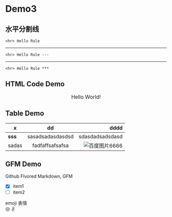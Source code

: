 # Demo3

## 水平分割线

    <hr> Hello Rule

---

    <hr> Hello Rule ---

***

    <hr> Hello Rule ***

## HTML Code Demo

<p align="center" style="font-size:16px;">Hello World!</p>

## Table Demo

|  x      |  dd                |  dddd                 |
|-----    |:------:            |--------:              |
| **sss** |  sasadsadasdasdsd  | sdasdadsadsdasd       |
| sadas   | fadfaffsafsafsa    | ![][baidu_logo]  | 

## GFM Demo

Github Flvored Markdown, GFM

- [x] item1
- [ ] item2

emoji 表情  
:unamused:
:v:


<!-- 下面是本文中用到的引用 -->
[baidu_logo]: https://www.baidu.com/img/bd_logo1.png "百度图片6666"